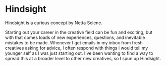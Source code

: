 # Hindsight

Hindsight is a curious concept by Netta Selene.

Starting out your career in the creative field can be fun and exciting, but with that comes loads of new experiences, questions, and inevitable mistakes to be made. Whenever I get emails in my inbox from fresh creatives asking for advice, I often respond with things I would tell my younger self as I was just starting out. I’ve been wanting to find a way to spread this at a broader level to other new creatives, so I spun up Hindsight.
